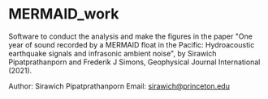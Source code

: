 # MERMAID_work
Software to conduct the analysis and make the figures in the paper "One year of sound recorded by a MERMAID float in the Pacific: Hydroacoustic earthquake signals and infrasonic ambient noise", by Sirawich Pipatprathanporn and Frederik J Simons,  Geophysical Journal International (2021).

Author: Sirawich Pipatprathanporn
Email:  sirawich@princeton.edu
